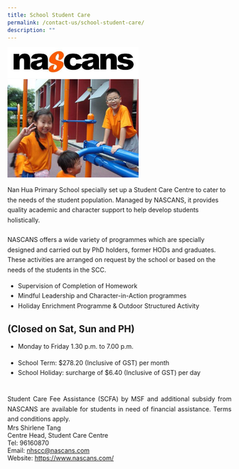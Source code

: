 ```yaml
---
title: School Student Care
permalink: /contact-us/school-student-care/
description: ""
---
```

<img style="width: 295px; height: 69px;" class="ive_eobj_center" alt="nascans logo.jpg" src="/images/nascans logo.jpg"><br><img style="width: 295px; height: 221px;" class="ive_eobj_center" alt="Photo 5.jpg" src="/images/Photo 5.jpg"><br>
<div style="line-height: 22.4px;">Nan Hua Primary School specially set up a Student Care Centre to cater to the needs of the student population. Managed by NASCANS, it provides quality academic and character support to help develop students holistically.
</div>
<div style="line-height: 22.4px;"><br>
</div>
<div style="line-height: 22.4px;">NASCANS offers a wide variety of programmes which are specially designed and carried out by PhD holders, former HODs and graduates. These activities are arranged on request by the school or based on the needs of the students in the SCC.
</div>

<div style="line-height: 22.4px;">
<ul>
<li style="text-align: justify;">Supervision of Completion of Homework
</li>
<li style="text-align: justify;">Mindful Leadership and Character-in-Action programmes
</li>
<li style="text-align: justify;">Holiday Enrichment Programme &amp; Outdoor Structured Activity
</li>
</ul>
</div>
<div style="line-height: 22.4px;">
<div style="text-align: justify;"><h2 style="text-align: left;" class="ive_editable ive_ptoh editable ive_dirty" id="_ptoh_124997">(Closed on Sat, Sun and PH)</h2><p style="text-align: left;"></p>
<ul>
<li>Monday to Friday 1.30 p.m. to 7.00 p.m.&nbsp;
</li>
</ul><p></p>
</div>
<ul>
</ul>
</div>
<div style="line-height: 22.4px;">
<ul>
<li style="text-align: justify;"><span style="">School Term: $278.20 (Inclusive of GST) per month</span>
</li>
<li style="text-align: justify;">School Holiday: surcharge of $6.40 (Inclusive of GST) per day
</li>
</ul>
</div>
<div style="text-align: justify; line-height: 22.4px;"><br>
</div>
<div style="text-align: justify; line-height: 22.4px;">Student Care Fee Assistance (SCFA) by MSF and additional subsidy from NASCANS are available for students in need of financial assistance. Terms and conditions apply.
</div>
<div style="text-align: justify;"><span style="">Mrs Shirlene Tang</span><br>
</div>
<div style="text-align: justify;">Centre Head, Student Care Centre
</div>
<div style="text-align: justify;">Tel: 96160870
</div>
<div style="text-align: justify;">Email: <a target="" href="mailto:nhscc@nascans.com">nhscc@nascans.com</a>
</div>
<div style="text-align: justify;">Website: <a target="_blank" href="https://www.nascans.com/">https://www.nascans.com/</a>
</div>